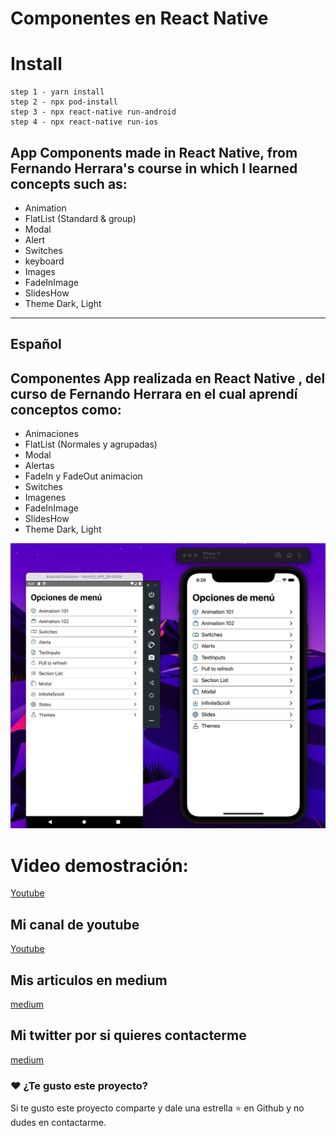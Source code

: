 <p align="center">
    <h1>Componentes en React Native</h1>
</p>

# Install
```
step 1 - yarn install
step 2 - npx pod-install  
step 3 - npx react-native run-android 
step 4 - npx react-native run-ios 
```
## App Components made in React Native, from Fernando Herrara's course in which I learned concepts such as:
* Animation
* FlatList (Standard & group)
* Modal
* Alert
* Switches
* keyboard
* Images
* FadeInImage
* SlidesHow
* Theme Dark, Light


-----------------------------------------
## Español
## Componentes App realizada en React Native , del curso de Fernando Herrara en el cual aprendí conceptos como:
* Animaciones
* FlatList (Normales y agrupadas)
* Modal
* Alertas
* FadeIn y FadeOut animacion
* Switches
* Imagenes
* FadeInImage
* SlidesHow
* Theme Dark, Light

<img src="miniatura1.png" />

# Video demostración:
[Youtube](https://www.youtube.com/watch?v=Bgb82cCue1g)



## Mi canal de youtube 

[Youtube](https://www.youtube.com/channel/UCQsrs_h91Q-baLx-n_rcdNg)

## Mis articulos en medium
[medium](https://devjaime.medium.com/)


## Mi twitter por si quieres contacterme
[medium](https://twitter.com/HsJhernandez)

### :heart: ¿Te gusto este proyecto?

Si te gusto este proyecto comparte y dale una estrella :star: en Github y no dudes en contactarme.